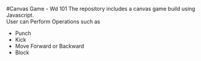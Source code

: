 #Canvas Game - Wd 101
The repository includes a canvas game build using Javascript.  
User can Perform Operations such as   
- Punch  
- Kick
- Move Forward or Backward  
- Block  


